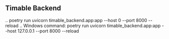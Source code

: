 ## Timable Backend
..
poetry run uvicorn timable_backend.app:app --host 0 --port 8000 --reload
..
Windows command: poetry run uvicorn timable_backend.app:app --host 127.0.0.1 --port 8000 --reload

